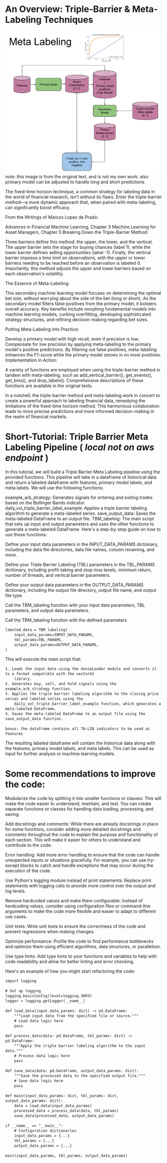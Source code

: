 # An Overview: Triple-Barrier & Meta-Labeling Techniques

![meta_labeling_architecture.png](meta_labeling_architecture.png)
*note*: this image is from the original text, and is not my own work. also primary model can be adjusted to handle 
    long and short predictions.


The fixed-time horizon technique, a common strategy for labeling data in the world of financial research, isn't without
its flaws. Enter the triple-barrier method—a more dynamic approach that, when paired with meta-labeling, can
significantly boost efficacy.

From the Writings of Marcos Lopez de Prado:

Advances in Financial Machine Learning, Chapter 3
Machine Learning for Asset Managers, Chapter 5
Breaking Down the Triple-Barrier Method:

Three barriers define this method: the upper, the lower, and the vertical. The upper barrier sets the stage for buying
chances (label 1), while the lower barrier defines selling opportunities (label -1). Finally, the vertical barrier
imposes a time limit on observations, with the upper or lower barriers needing to be reached before an observation is labeled 0. Importantly, this method adjusts the upper and lower barriers based on each observation's volatility.

The Essence of Meta-Labeling:

This secondary machine learning model focuses on determining the optimal bet size, without worrying about the side of
the bet (long or short). As the secondary model filters false positives from the primary model, it bolsters overall
accuracy. Key benefits include morphing fundamental models into machine learning models, curbing overfitting,
developing sophisticated strategy structures, and refining decision-making regarding bet sizes.

Putting Meta-Labeling into Practice:

Develop a primary model with high recall, even if precision is low.
Compensate for low precision by applying meta-labeling to the primary model's positive predictions.
By filtering out false positives, meta-labeling enhances the F1-score while the primary model zeroes in on most
positives.
Implementation in Action:

A variety of functions are employed when using the triple-barrier method in tandem with meta-labeling, such as
add_vertical_barrier(), get_events(), get_bins(), and drop_labels(). Comprehensive descriptions of these functions are
available in the original texts.

In a nutshell, the triple-barrier method and meta-labeling work in concert to create a powerful approach to labeling
financial data, remedying the limitations of the fixed-time horizon method. This harmonious collaboration leads to more
precise predictions and more informed decision-making in the realm of financial markets.

# Short-Tutorial: Triple Barrier Meta Labeling Pipeline ( *local not on aws endpoint* )

In this tutorial, we will build a Triple Barrier Meta Labeling pipeline using the provided functions. This pipeline 
will take in a dataframe of historical data and return a labeled dataframe with features, primary model labels, 
and meta labels. We will use the following functions:

example_arb_strategy: Generates signals for entering and exiting trades based on the Bollinger Bands indicator.
daily_vol_triple_barrier_label_example: Applies a triple barrier labeling algorithm to generate a meta-labeled 
series.
save_output_data: Saves the meta-labeled DataFrame to an output file.
TBM_labeling: The main script that sets up input and output parameters and uses the other functions to generate a 
meta-labeled DataFrame.
Here's a step-by-step guide on how to use these functions:

Define your input data parameters in the INPUT_DATA_PARAMS dictionary, including the data file directories, data 
file names, column renaming, and more.

Define your Triple Barrier Labeling (TBL) parameters in the TBL_PARAMS dictionary, including profit-taking and 
stop-loss levels, minimum return, number of threads, and vertical barrier parameters.

Define your output data parameters in the OUTPUT_DATA_PARAMS dictionary, including the output file directory, 
output file name, and output file type.

Call the TBM_labeling function with your input data parameters, TBL parameters, and output data parameters.

Call the TBM_labeling function with the defined parameters

    labeled_data = TBM_labeling(
        input_data_params=INPUT_DATA_PARAMS,
        tbl_params=TBL_PARAMS,
        output_data_params=OUTPUT_DATA_PARAMS,
    )

This will execute the main script that:

    1. Loads the input data using the GenieLoader module and converts it to a format compatible with the vectorbt 
        library.
    2. Generates buy, sell, and hold signals using the example_arb_strategy function.
    3. Applies the triple barrier labeling algorithm to the closing price series and labeled series using the 
        daily_vol_triple_barrier_label_example function, which generates a meta-labeled DataFrame.
    4. Saves the meta-labeled DataFrame to an output file using the save_output_data function.

    bonus: the dataframe contains all TA-LIB indicators to be used as features

The resulting labeled dataframe will contain the historical data along with the features, primary model labels, 
and meta labels. This can be used as input for further analysis or machine learning models.


# Some recommendations to improve the code:

Modularize the code by splitting it into smaller functions or classes: This will make the code easier to understand,
 maintain, and test. You can create separate functions or classes for handling data loading, processing, and saving.

Add docstrings and comments: While there are already docstrings in place for some functions, consider adding more 
detailed docstrings and comments throughout the code to explain the purpose and functionality of each section. This 
will make it easier for others to understand and contribute to the code.

Error handling: Add more error handling to ensure that the code can handle unexpected inputs or situations 
gracefully. For example, you can use try-except blocks to catch and handle exceptions that may occur during the 
execution of the code.

Use Python's logging module instead of print statements: Replace print statements with logging calls to provide 
more control over the output and log levels.

Remove hardcoded values and make them configurable: Instead of hardcoding values, consider using configuration 
files or command-line arguments to make the code more flexible and easier to adapt to different use cases.

Unit tests: Write unit tests to ensure the correctness of the code and prevent regressions when making changes.

Optimize performance: Profile the code to find performance bottlenecks and optimize them using efficient algorithms, 
data structures, or parallelism.

Use type hints: Add type hints to your functions and variables to help with code readability and allow for better 
linting and error checking.

Here's an example of how you might start refactoring the code:

    import logging
    
    # Set up logging
    logging.basicConfig(level=logging.INFO)
    logger = logging.getLogger(__name__)
    
    def load_data(input_data_params: dict) -> pd.DataFrame:
        """Load input data from the specified file or source."""
        # Load data logic here
        pass
    
    def process_data(data: pd.DataFrame, tbl_params: dict) -> pd.DataFrame:
        """Apply the triple barrier labeling algorithm to the input data."""
        # Process data logic here
        pass
    
    def save_data(data: pd.DataFrame, output_data_params: dict):
        """Save the processed data to the specified output file."""
        # Save data logic here
        pass
    
    def main(input_data_params: dict, tbl_params: dict, output_data_params: dict):
        data = load_data(input_data_params)
        processed_data = process_data(data, tbl_params)
        save_data(processed_data, output_data_params)
    
    if __name__ == "__main__":
        # Configuration dictionaries
        input_data_params = {...}
        tbl_params = {...}
        output_data_params = {...}
    
    main(input_data_params, tbl_params, output_data_params)
    
